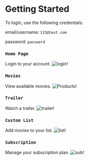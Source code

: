 # Getting Started

To login, use the following credentials:

email/username: `123@test.com`

password: `password`

### `Home Page`

Login to your account.
![login!](https://i.imgur.com/rVQVfb3.png)

### `Movies`

View available movies.
![Products!](https://i.imgur.com/D1IDxMP.jpg)

### `Trailer`

Watch a trailer.
![trailer!](https://i.imgur.com/uJJmtbW.png)

### `Custom List`

Add movies to your list.
![list!](https://i.imgur.com/0WGZHaC.png)

### `Subscription`

Manage your subscription plan.
![sub!](https://i.imgur.com/87kPSaw.png)
